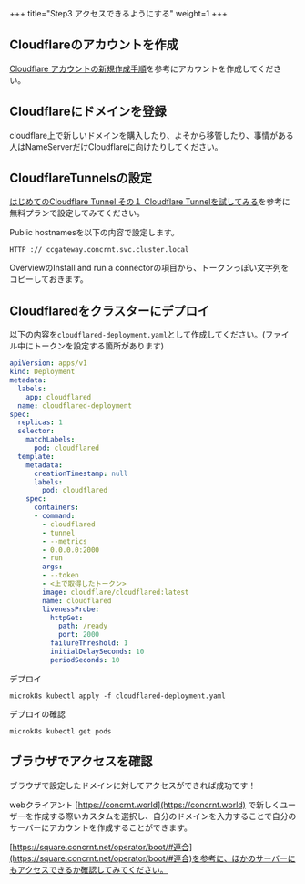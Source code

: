 +++
title="Step3 アクセスできるようにする"
weight=1
+++

## Cloudflareのアカウントを作成
[Cloudflare アカウントの新規作成手順](https://dev.classmethod.jp/articles/how-to-create-a-new-cloudflare-account/)を参考にアカウントを作成してください。

## Cloudflareにドメインを登録
cloudflare上で新しいドメインを購入したり、よそから移管したり、事情がある人はNameServerだけCloudflareに向けたりしてください。

## CloudflareTunnelsの設定
[はじめてのCloudflare Tunnel その１ Cloudflare Tunnelを試してみる](https://zenn.dev/kameoncloud/articles/1433b8b26f032c)を参考に無料プランで設定してみてください。

Public hostnamesを以下の内容で設定します。
```
HTTP :// ccgateway.concrnt.svc.cluster.local
```

OverviewのInstall and run a connectorの項目から、トークンっぽい文字列をコピーしておきます。

## Cloudflaredをクラスターにデプロイ

以下の内容を`cloudflared-deployment.yaml`として作成してください。(ファイル中にトークンを設定する箇所があります)
```yaml
apiVersion: apps/v1
kind: Deployment
metadata:
  labels:
    app: cloudflared
  name: cloudflared-deployment
spec:
  replicas: 1
  selector:
    matchLabels:
      pod: cloudflared
  template:
    metadata:
      creationTimestamp: null
      labels:
        pod: cloudflared
    spec:
      containers:
      - command:
        - cloudflared
        - tunnel
        - --metrics
        - 0.0.0.0:2000
        - run
        args:
        - --token
        - <上で取得したトークン>
        image: cloudflare/cloudflared:latest
        name: cloudflared
        livenessProbe:
          httpGet:
            path: /ready
            port: 2000
          failureThreshold: 1
          initialDelaySeconds: 10
          periodSeconds: 10
```

デプロイ
```
microk8s kubectl apply -f cloudflared-deployment.yaml
```

デプロイの確認
```
microk8s kubectl get pods
```

## ブラウザでアクセスを確認

ブラウザで設定したドメインに対してアクセスができれば成功です！

webクライアント [https://concrnt.world](https://concrnt.world) で新しくユーザーを作成する際いカスタムを選択し、自分のドメインを入力することで自分のサーバーにアカウントを作成することができます。

[https://square.concrnt.net/operator/boot/#連合](https://square.concrnt.net/operator/boot/#連合)を参考に、ほかのサーバーにもアクセスできるか確認してみてください。

